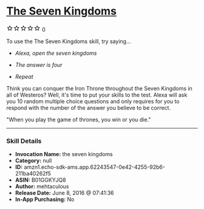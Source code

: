 # [The Seven Kingdoms](http://alexa.amazon.com/#skills/amzn1.echo-sdk-ams.app.62243547-0e42-4255-92b6-211ba40262f5)
![0 stars](../../images/ic_star_border_black_18dp_1x.png)![0 stars](../../images/ic_star_border_black_18dp_1x.png)![0 stars](../../images/ic_star_border_black_18dp_1x.png)![0 stars](../../images/ic_star_border_black_18dp_1x.png)![0 stars](../../images/ic_star_border_black_18dp_1x.png) 0

To use the The Seven Kingdoms skill, try saying...

* *Alexa, open the seven kingdoms*

* *The answer is four*

* *Repeat*

Think you can conquer the Iron Throne throughout the Seven Kingdoms in all of Westeros? Well, it's time to put your skills to the test. Alexa will ask you 10 random multiple choice questions and only requires for you to respond with the number of the answer you believe to be correct.

"When you play the game of thrones, you win or you die."

***

### Skill Details

* **Invocation Name:** the seven kingdoms
* **Category:** null
* **ID:** amzn1.echo-sdk-ams.app.62243547-0e42-4255-92b6-211ba40262f5
* **ASIN:** B01GGKYJQ8
* **Author:** mehtaculous
* **Release Date:** June 8, 2016 @ 07:41:36
* **In-App Purchasing:** No
